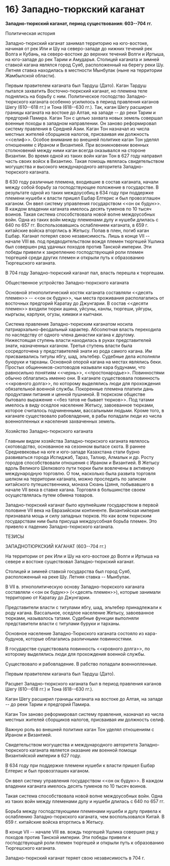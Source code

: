 # 16} Западно-тюркский каганат

**Западно-тюркский каганат, период существования: 603--704 гг.**

Политическая история

Западно-тюркский каганат занимал территорию на юго-востоке, начиная от рек Или и Шу на северо-западе до нижних течений рек Волга и Кубань, на северо-востоке до верхних течений Волги и Иртыша, на юго-западе до рек Тарим и Амударья. Столицей каганата и зимней ставкой кагана являлся город Суяб, расположенный на берегу реки Шу. Летняя ставка находилась в местности Мынбулак (ныне на территории Жамбылской области).

Первым правителем каганата был Тардуш (Дато). Каган Тардуш пытался захватить Восточно-тюркский каганат, но племена теле поднялись на борьбу с ним. Политическое господство Западно-тюркского каганата особенно усилилось в период правления каганов Шегу (610--618 гг.) и Тона (618--630 гг.). Так, каган Шегу расширил границы каганата на востоке до Алтая, на западе -- до реки Тарим и предгорий Памира. Каган Тон с целью захвата новых земель совершал военные походы в западном направлении. Он заново реформировал систему правления в Средней Азии. Каган Тон назначал из числа местных жителей сборщиков налогов, присваивая им должность \<\<селиф\>\>. Особое внимание во внешней политике каган Тон уделял отношениям с Ираном и Византией. При возникновении военных столкновений между ними каган всегда оказывался на стороне Византии. Во время одной из таких войн каган Тон в 627 году направил часть своих войск в Византию. Такая помощь являлась свидетельством могущества и высокого международного авторитета Западно-тюркского каганата.

В 630 году различные племена, входившие в состав каганата, начали между собой борьбу за господствующее положение в государстве. В результате одной из таких междоусобиц в 634 году при поддержке племени нушеби к власти пришел Ешбар Елтерис и был провозглашен каганом. Он ввел систему управления государством \<\<он ок будун\>\>. В каждом владении каганата имелось десять туменов по 10 тысяч воинов. Такая система способствовала новой волне междоусобных войн. Одна из таких войн между племенами дулу и нушеби длилась с 640 по 657 гг. Воспользовавшись ослаблением каганата, в 659 г. китайские войска вторглись в Жетысу. Попав в плен, погиб каган Ешбар. Каганат потерял свою независимость. Лишь в конце VII -- начале VIII вв. под предводительством вождя племен тюргешей Ушлика был совершен ряд удачных походов против Танской империи. Эти победы привели к закреплению господствующей роли племен тюргешей среди других племен и открыли путь к образованию Тюргешского каганата.

В 704 году Западно-тюркский каганат пал, власть перешла к тюргешам.

Общественное устройство Западно-тюркского каганата

Основной этнополитический костяк каганата составляли \<\<десять племен\>\> -- \<\<он ок будун\>\>, чьи места проживания располагались от восточных предгорий Каратау до Джунгарии. В состав \<\<десяти племен\>\> входили тюрки ашина, уйсуны, канлы, тюргеши, уйгуры, кыргызы, карлуки, огузы, кимаки и кыпчаки.

Система правления Западно-тюркским каганатом носила патриархально-феодальный характер. Абсолютная власть переходила по наследству от одного члена династии кагана к другому. Нижестоящая ступень власти находилась в руках представителей знати, назначенных каганом. Третья ступень власти была сосредоточена у представителей знати из рода самого кагана. Им присваивались титулы ябгу, шад, эльтебер. Судебные дела исполняли буюруки и тарханы. Основной опорой кагана на местах являлись беки. Простых общинников-скотоводов называли кара будунами, что равносильно понятиям \<\<чернь\>\>, \<\<простонародье\>\>. Повинностями обычно облагались именно они. В каганате существовала повинность \<\<кровного долга\>\>, по которому выделялись люди для прохождения обязательной военной службы. Покоренные племена платили дань продуктами питания и ценной пушниной. В тюркском обществе бытовало выражение \<\<без татов не бывает тюрков\>\>. Под татами имелось в виду оседлое население Жетысу, завоеванное тюрками, которое считалось подчиненными, вассальными людьми. Кроме того, в каганате существовало рабовладение, в рабы попадали люди из числа военнопленных и населения захваченных земель.

Хозяйство Западно-тюркского каганата

Главным видом хозяйства Западно-тюркского каганата являлось скотоводство, основанное на сезонном выпасе скота. В раннее Средневековье на юге и юго-западе Казахстана стали бурно развиваться города Испиджаб, Тараз, Талхир, Алмалык и др. Росту городов способствовали отношения с Ираном и Византией. В Жетысу вдоль Великого Шелкового пути тюрки были вовлечены в активную международную торговлю. О том, насколько была развита торговля шелком на территории каганата, можно проследить по записям китайского путешественника, монаха Сюань Цзяня, побывавшего в начале VII века в ставке кагана. Торговля в большинстве своем осуществлялась путем обмена товаров.

Западно-тюркский каганат было крупнейшим государством в первой половине VII века на Евразийском континенте. Византийская империя признавала мощь и силу западных тюрков. Но как всем тюркским государствам ним была присуща междоусобная борьба племен. Это привело к падению Западно-тюркского каганата.

ТЕЗИСЫ

ЗАПАДНОТЮРКСКИЙ КАГАНАТ (603--704 гг.)

На территории от рек Или и Шу на юго-востоке до Волги и Иртыша на севере и востоке существовал Западно-тюркский каганат.

Столицей и зимней ставкой государства был город Суяб, расположенный на реке Шу. Летняя ставка -- Мынбулак.

В VII в. этнополитическую основу Западно-тюркского каганата составляли \<\<он ок будун\>\> (\<\<десять племен\>\>), которые занимали территорию от Каратау до Джунгарии.

Представители власти с титулами ябгу, шад, эльтебер принадлежали к роду кагана. Вассальное, оседлое население Жетысу, завоеванное тюрками, называлось татами. Судебные функции выполняли представители власти с титулами буруки и тарханы.

Основное население Западно-Тюркского каганата состояло из кара-будунов, которые облагались различными повинностями.

В государстве существовала повинность \<\<кровного долга\>\>, по которому выделялись люди для прохождения военной службы.

Существовало и рабовладение. В рабство попадали военнопленные.

Первым правителем каганата был Тардуш (Дато).

Расцвет Западно-тюркского каганата был в период правления каганов Шегу (610--618 гг.) и Тона (618--630 гг.).

Каган Шегу расширил границы каганата на востоке до Алтая, на западе -- до реки Тарим и предгорий Памира.

Каган Тон заново реформировал систему правления, назначал из числа местных жителей сборщиков налогов, присваивая им должность селиф.

Важную роль во внешней политике каган Тон уделял отношениям с Ираном и Византией.

Свидетельством могущества и международного авторитета Западно-тюркского каганата является оказание им военной помощи Византийской империи в 627 году.

В 634 году при поддержке племени нушеби к власти пришел Ешбар Елтерис и был провозглашен каганом.

Он ввел систему управления государством \<\<он ок будун\>\>. В каждом владении каганата имелось десять туменов по 10 тысяч воинов.

Такая система способствовала новой волне междоусобных войн. Одна из таких войн между племенами дулу и нушеби длилась с 640 по 657 гг.

Борьба между господствующими племенами нушеби и дулу привела к ослаблению Западно-тюркского каганата, чем воспользовался Китай. В 659 г. китайские войска вторглись в Жетысу.

В конце VII -- начале VIII вв. вождь тюргешей Ушлика совершил ряд у походов против Танской империи. Эти победы привели к господствующей роли племен тюргешей и открыли путь к образованию Тюргешского каганата.

Западно-тюркский каганат теряет свою независимость в 704 г.
